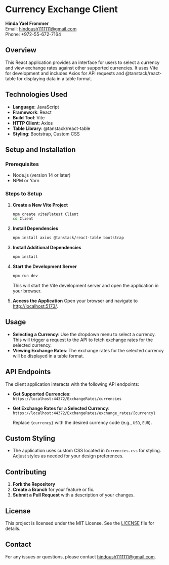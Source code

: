 
# Currency Exchange Client

**Hinda Yael Frommer**  
Email: [hindoush1111111@gmail.com](mailto:hindoush1111111@gmail.com)  
Phone: +972-55-672-7164

## Overview

This React application provides an interface for users to select a currency and view exchange rates against other supported currencies. It uses Vite for development and includes Axios for API requests and @tanstack/react-table for displaying data in a table format.

## Technologies Used

- **Language**: JavaScript
- **Framework**: React
- **Build Tool**: Vite
- **HTTP Client**: Axios
- **Table Library**: @tanstack/react-table
- **Styling**: Bootstrap, Custom CSS

## Setup and Installation

### Prerequisites

- Node.js (version 14 or later)
- NPM or Yarn

### Steps to Setup

1. **Create a New Vite Project**
   ```bash
   npm create vite@latest Client
   cd Client
   ```

2. **Install Dependencies**
   ```bash
   npm install axios @tanstack/react-table bootstrap
   ```

3. **Install Additional Dependencies**
   ```bash
   npm install
   ```

4. **Start the Development Server**
   ```bash
   npm run dev
   ```

   This will start the Vite development server and open the application in your browser.

5. **Access the Application**
   Open your browser and navigate to [http://localhost:5173/](http://localhost:5173/).

## Usage

- **Selecting a Currency**: Use the dropdown menu to select a currency. This will trigger a request to the API to fetch exchange rates for the selected currency.
- **Viewing Exchange Rates**: The exchange rates for the selected currency will be displayed in a table format.

## API Endpoints

The client application interacts with the following API endpoints:
- **Get Supported Currencies**: `https://localhost:44372/ExchangeRates/currencies`
- **Get Exchange Rates for a Selected Currency**: `https://localhost:44372/ExchangeRates/exchange_rates/{currency}`

   Replace `{currency}` with the desired currency code (e.g., `USD`, `EUR`).

## Custom Styling

- The application uses custom CSS located in `Currencies.css` for styling. Adjust styles as needed for your design preferences.

## Contributing

1. **Fork the Repository**
2. **Create a Branch** for your feature or fix.
3. **Submit a Pull Request** with a description of your changes.

## License

This project is licensed under the MIT License. See the [LICENSE](LICENSE) file for details.

## Contact

For any issues or questions, please contact [hindoush1111111@gmail.com](mailto:hindoush1111111@gmail.com).
